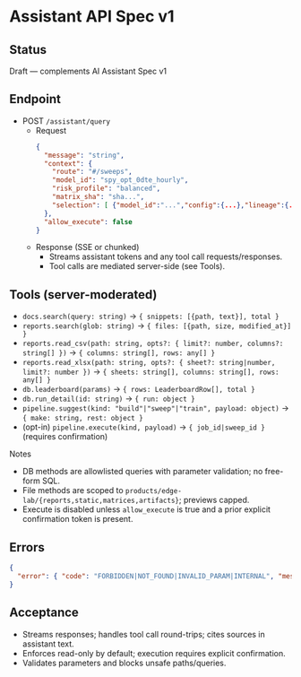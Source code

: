 # Assistant API Spec v1

## Status
Draft — complements AI Assistant Spec v1

## Endpoint
- POST `/assistant/query`
  - Request
    ```json
    {
      "message": "string",
      "context": {
        "route": "#/sweeps",
        "model_id": "spy_opt_0dte_hourly",
        "risk_profile": "balanced",
        "matrix_sha": "sha...",
        "selection": [ {"model_id":"...","config":{...},"lineage":{...}} ]
      },
      "allow_execute": false
    }
    ```
  - Response (SSE or chunked)
    - Streams assistant tokens and any tool call requests/responses.
    - Tool calls are mediated server-side (see Tools).

## Tools (server-moderated)
- `docs.search(query: string)` → `{ snippets: [{path, text}], total }`
- `reports.search(glob: string)` → `{ files: [{path, size, modified_at}] }`
- `reports.read_csv(path: string, opts?: { limit?: number, columns?: string[] })` → `{ columns: string[], rows: any[] }`
- `reports.read_xlsx(path: string, opts?: { sheet?: string|number, limit?: number })` → `{ sheets: string[], columns: string[], rows: any[] }`
- `db.leaderboard(params)` → `{ rows: LeaderboardRow[], total }`
- `db.run_detail(id: string)` → `{ run: object }`
- `pipeline.suggest(kind: "build"|"sweep"|"train", payload: object)` → `{ make: string, rest: object }`
- (opt-in) `pipeline.execute(kind, payload)` → `{ job_id|sweep_id }` (requires confirmation)

Notes
- DB methods are allowlisted queries with parameter validation; no free-form SQL.
- File methods are scoped to `products/edge-lab/{reports,static,matrices,artifacts}`; previews capped.
- Execute is disabled unless `allow_execute` is true and a prior explicit confirmation token is present.

## Errors
```json
{
  "error": { "code": "FORBIDDEN|NOT_FOUND|INVALID_PARAM|INTERNAL", "message": "...", "details": {} }
}
```

## Acceptance
- Streams responses; handles tool call round-trips; cites sources in assistant text.
- Enforces read-only by default; execution requires explicit confirmation.
- Validates parameters and blocks unsafe paths/queries.

